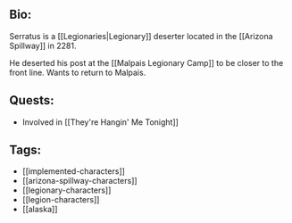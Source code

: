 ## Bio:

Serratus is a [[Legionaries|Legionary]] deserter located in the [[Arizona Spillway]] in 2281.

He deserted his post at the [[Malpais Legionary Camp]] to be closer to the front line. Wants to return to Malpais.

## Quests:

- Involved in [[They're Hangin' Me Tonight]]

## Tags:

- [[implemented-characters]]
- [[arizona-spillway-characters]]
- [[legionary-characters]]
- [[legion-characters]]
- [[alaska]]